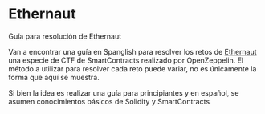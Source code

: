 # Ethernaut
Guía para resolución de Ethernaut

Van a encontrar una guía en Spanglish para resolver los retos de [Ethernaut](https://ethernaut.openzeppelin.com/) una especie de CTF de SmartContracts realizado por OpenZeppelin.
El método a utilizar para resolver cada reto puede variar, no es únicamente la forma que aquí se muestra.

Si bien la idea es realizar una guía para principiantes y en español, se asumen conocimientos básicos de Solidity y SmartContracts
